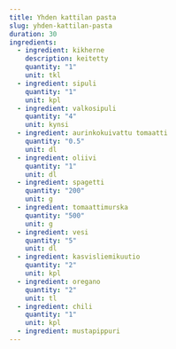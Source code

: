 ```yaml
---
title: Yhden kattilan pasta
slug: yhden-kattilan-pasta
duration: 30
ingredients:
  - ingredient: kikherne
    description: keitetty
    quantity: "1"
    unit: tkl
  - ingredient: sipuli
    quantity: "1"
    unit: kpl
  - ingredient: valkosipuli
    quantity: "4"
    unit: kynsi
  - ingredient: aurinkokuivattu tomaatti
    quantity: "0.5"
    unit: dl
  - ingredient: oliivi
    quantity: "1"
    unit: dl
  - ingredient: spagetti
    quantity: "200"
    unit: g
  - ingredient: tomaattimurska
    quantity: "500"
    unit: g
  - ingredient: vesi
    quantity: "5"
    unit: dl
  - ingredient: kasvisliemikuutio
    quantity: "2"
    unit: kpl
  - ingredient: oregano
    quantity: "2"
    unit: tl
  - ingredient: chili
    quantity: "1"
    unit: kpl
  - ingredient: mustapippuri
---
```

